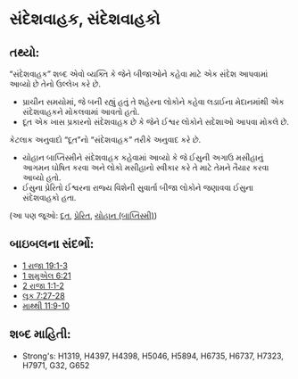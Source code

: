 # સંદેશવાહક, સંદેશવાહકો 

## તથ્યો: 

“સંદેશવાહક” શબ્દ એવો વ્યક્તિ કે જેને બીજાઓને કહેવા માટે એક સંદેશ આપવામાં આવ્યો છે તેનો ઉલ્લેખ કરે છે.

* પ્રાચીન સમયોમાં, જે બની રહ્યું હતું તે શહેરના લોકોને કહેવા લડાઈના મેદાનમાંથી એક સંદેશવાહકને મોકલવામાં આવતો હતો.
* દૂત એક ખાસ પ્રકારનો સંદેશવાહક છે કે જેને ઈશ્વર લોકોને સદેશાઓ આપવા મોકલે છે.

કેટલાક અનુવાદો “દૂત”નો “સંદેશવાહક” તરીકે અનુવાદ કરે છે.

* યોહાન બાપ્તિસ્મીને સંદેશવાહક કહેવામાં આવ્યો કે જે ઈસુની અગાઉ મસીહાનું આગમન ઘોષિત કરવા અને લોકો મસીહાનો સ્વીકાર કરે તે માટે તેમને તૈયાર કરવા આવ્યો હતો.
* ઈસુના પ્રેરિતો ઈશ્વરના રાજ્ય વિશેની સુવાર્તા બીજા લોકોને જણાવવા ઈસુના સંદેશવાહકો હતા.

(આ પણ જૂઓ: [દૂત](../kt/angel.md), [પ્રેરિત](../kt/apostle.md), [યોહાન (બાપ્તિસ્મી)](../names/johnthebaptist.md))

## બાઇબલના સંદર્ભો: 

* [1 રાજા 19:1-3](rc://gu/tn/help/1ki/19/01)
* [1 શમુએલ 6:21](rc://gu/tn/help/1sa/06/21)
* [2 રાજા 1:1-2](rc://gu/tn/help/2ki/01/01)
* [લૂક 7:27-28](rc://gu/tn/help/luk/07/27)
* [માથ્થી 11:9-10](rc://gu/tn/help/mat/11/09)

## શબ્દ માહિતી: 

* Strong's: H1319, H4397, H4398, H5046, H5894, H6735, H6737, H7323, H7971, G32, G652
